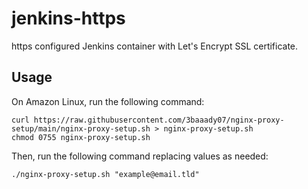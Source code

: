 # jenkins-https
https configured Jenkins container with Let's Encrypt SSL certificate.


## Usage
On Amazon Linux, run the following command:
```
curl https://raw.githubusercontent.com/3baaady07/nginx-proxy-setup/main/nginx-proxy-setup.sh > nginx-proxy-setup.sh
chmod 0755 nginx-proxy-setup.sh
```

Then, run the following command replacing values as needed:
```
./nginx-proxy-setup.sh "example@email.tld"
```